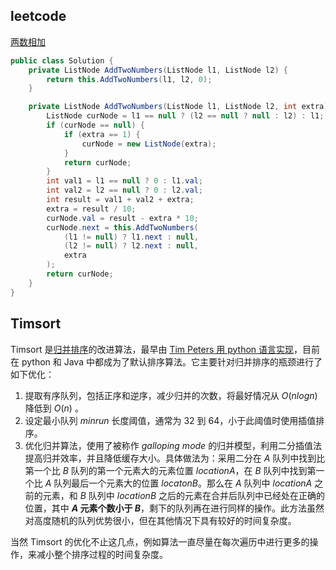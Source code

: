 ## leetcode

[两数相加](https://leetcode-cn.com/problems/add-two-numbers/description/)

```c#
public class Solution {
	private ListNode AddTwoNumbers(ListNode l1, ListNode l2) {
        return this.AddTwoNumbers(l1, l2, 0);
    }

    private ListNode AddTwoNumbers(ListNode l1, ListNode l2, int extra) {
        ListNode curNode = l1 == null ? (l2 == null ? null : l2) : l1;
        if (curNode == null) {
            if (extra == 1) {
                curNode = new ListNode(extra);
            }
            return curNode;
        }
        int val1 = l1 == null ? 0 : l1.val;
        int val2 = l2 == null ? 0 : l2.val;
        int result = val1 + val2 + extra;
        extra = result / 10;
        curNode.val = result - extra * 10;
        curNode.next = this.AddTwoNumbers(
            (l1 != null) ? l1.next : null, 
            (l2 != null) ? l2.next : null, 
            extra
        );
        return curNode;
    }
}
```



## Timsort

Timsort 是[归并排序](https://zh.wikipedia.org/zh-hans/%E5%BD%92%E5%B9%B6%E6%8E%92%E5%BA%8F)的改进算法，最早由 [Tim Peters 用 python 语言实现](https://svn.python.org/projects/python/trunk/Objects/listsort.txt)，目前在 python 和 Java 中都成为了默认排序算法。它主要针对归并排序的瓶颈进行了如下优化：

1. 提取有序队列，包括正序和逆序，减少归并的次数，将最好情况从 $O(nlogn)$ 降低到 $O(n)$ 。
2. 设定最小队列 $minrun$ 长度阈值，通常为 32 到 64，小于此阈值时使用插值排序。
3. 优化归并算法，使用了被称作 *galloping mode* 的归并模型，利用二分插值法提高归并效率，并且降低缓存大小。具体做法为：采用二分在 $A$ 队列中找到比第一个比 $B$ 队列的第一个元素大的元素位置 $locationA$，在 $B$ 队列中找到第一个比 $A$ 队列最后一个元素大的位置 $locatonB$。那么在 $A$ 队列中 $locationA$ 之前的元素，和 $B$ 队列中 $locationB$ 之后的元素在合并后队列中已经处在正确的位置，其中 **$A$ 元素个数小于 $B$**，剩下的队列再在进行同样的操作。此方法虽然对高度随机的队列优势很小，但在其他情况下具有较好的时间复杂度。

当然 Timsort 的优化不止这几点，例如算法一直尽量在每次遍历中进行更多的操作，来减小整个排序过程的时间复杂度。